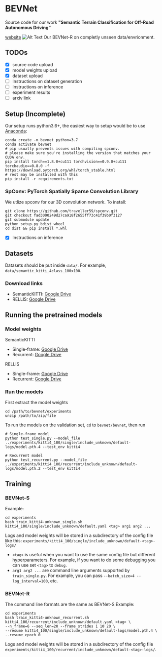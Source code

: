 # BEVNet

Source code for our work **"Semantic Terrain Classification for Off-Road Autonomous Driving"**

[website](https://sites.google.com/view/terrain-traversability/home)
![Alt Text](figs/canal.gif)
Our BEVNet-R on completly unseen data/envrionment. 

## TODOs
- [x] source code upload
- [x] model weights upload
- [x] dataset upload
- [ ] Instructions on dataset generation
- [ ] Instructions on inference
- [ ] experiment results
- [ ] arxiv link

## Setup (Incomplete)

Our setup runs python3.6+, the easiest way to setup would be to use [Anaconda](https://www.anaconda.com/):
```
conda create -n bevnet python=3.7
conda activate bevnet
# pip usually prevents issues with compiling spconv.
# please make sure you're installing the version that matches your CUDA env.
pip install torch==1.8.0+cu111 torchvision==0.9.0+cu111 torchaudio==0.8.0 -f https://download.pytorch.org/whl/torch_stable.html
# rest may be installed with this
pip install -r requirements.txt
```

### SpConv: PyTorch Spatially Sparse Convolution Library
We utlize spconv for our 3D convolution network. To install:
```
git clone https://github.com/traveller59/spconv.git
git checkout fad3000249d27ca918f2655ff73c41f39b0f3127
git submodule update
python setup.py bdist_wheel
cd dist && pip install *.whl
```
- [x] Instructions on inference

## Datasets
Datasets should be put inside `data/`. For example, `data/semantic_kitti_4class_100x100`.

### Download links

* SemanticKITTI: [Google Drive](https://drive.google.com/file/d/1PsU0v5wC6n5gn7sK7uJS6p_8zbeK8szu/view?usp=sharing)
* RELLIS: [Google Drive](https://drive.google.com/file/d/1oOGq1e5GK-TJ_J0D4L-JNpyCv40JNYPo/view?usp=sharing)

## Running the pretrained models

### Model weights

SemanticKITTI
* Single-frame: [Google Drive](https://drive.google.com/file/d/1vtuowdWECV3agyFPQllArxpyKXio4WHl/view?usp=sharing)
* Recurrent: [Google Drive](https://drive.google.com/file/d/1jHOyH5EV_SCJupOoPpBD_0DCFhVWm-ds/view?usp=sharing)

RELLIS
* Single-frame: [Google Drive](https://drive.google.com/file/d/16WzFsO_d96k4ASDpFWsEQn6IhGbXoT59/view?usp=sharing)
* Recurrent: [Google Drive](https://drive.google.com/file/d/1c-_dCEJvRKbefRPuSYDMIpd8YZbeyMMM/view?usp=sharing)

### Run the models
First extract the model weights
``` shell
cd /path/to/bevnet/experiments
unzip /path/to/zip/file
```

To run the models on the validation set, `cd` to `bevnet/bevnet`, then run
``` shell
# Single-frame model
python test_single.py --model_file ../experiments/kitti4_100/single/include_unknown/default-logs/model.pth.4 --test_env kitti4

# Recurrent model
python test_recurrent.py --model_file ../experiments/kitti4_100/recurrent/include_unknown/default-logs/model.pth.2 --test_env kitti4
```


## Training

### BEVNet-S
Example:
```
cd experiments
bash train_kitti4-unknown_single.sh kitti4_100/single/include_unknown/default.yaml <tag> arg1 arg2 ...
```
Logs and model weights will be stored in a subdirectory of the config file like this:
`experiments/kitti4_100/single/include_unknown/default-<tag>-logs/`
* `<tag>` is useful when you want to use the same config file but different hyperparameters. For example, if you
  want to do some debugging you can use set `<tag>` to `debug`.
* `arg1 arg2 ...` are command line arguments supported by `train_single.py`. For example, you can pass
  `--batch_size=4 --log_interval=100`, etc.


### BEVNet-R
The command line formats are the same as BEVNet-S
Example:
```
cd experiments
bash train_kitti4-unknown_recurrent.sh kitti4_100/recurrent/include_unknown/default.yaml <tag> \
--n_frame=6 --seq_len=20 --frame_strides 1 10 20 \
--resume kitti4_100/single/include_unknown/default-logs/model.pth.4 \
--resume_epoch 0
```
Logs and model weights will be stored in a subdirectory of the config file
`experiments/kitti4_100/recurrent/include_unknown/default-<tag>-logs/`.
